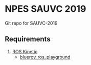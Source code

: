 # NPES SAUVC 2019
Git repo for SAUVC-2019

## Requirements
1. [ROS Kinetic](http://wiki.ros.org/kinetic/Installation)
    * [bluerov_ros_playground](https://github.com/patrickelectric/bluerov_ros_playground)
